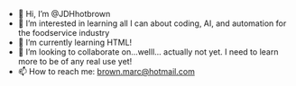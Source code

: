 - 👋 Hi, I’m @JDHhotbrown
- 👀 I’m interested in learning all I can about coding, AI, and automation for the foodservice industry
- 🌱 I’m currently learning HTML! 
- 💞️ I’m looking to collaborate on...welll... actually not yet. I need to learn more to be of any real use yet!
- 📫 How to reach me: brown.marc@hotmail.com

<!---
JDHhotbrown/JDHhotbrown is a ✨ special ✨ repository because its `README.md` (this file) appears on your GitHub profile.
You can click the Preview link to take a look at your changes.
--->

